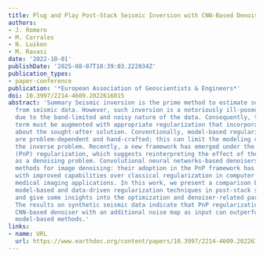 ```yaml
---
title: Plug and Play Post-Stack Seismic Inversion with CNN-Based Denoisers
authors:
- J. Romero
- M. Corrales
- N. Luiken
- M. Ravasi
date: '2022-10-01'
publishDate: '2025-08-07T10:39:03.222034Z'
publication_types:
- paper-conference
publication: '*European Association of Geoscientists & Engineers*'
doi: 10.3997/2214-4609.2022616015
abstract: 'Summary Seismic inversion is the prime method to estimate subsurface properties
  from seismic data. However, such inversion is a notoriously ill-posed inverse problem
  due to the band-limited and noisy nature of the data. Consequently, the data misfit
  term must be augmented with appropriate regularization that incorporates prior information
  about the sought-after solution. Conventionally, model-based regularization terms
  are problem-dependent and hand-crafted; this can limit the modeling capability of
  the inverse problem. Recently, a new framework has emerged under the name of Plug-and-Play
  (PnP) regularization, which suggests reinterpreting the effect of the regularizer
  as a denoising problem. Convolutional neural networks-based denoisers are state-of-the-art
  methods for image denoising: their adoption in the PnP framework has led to algorithms
  with improved capabilities over classical regularization in computer vision and
  medical imaging applications. In this work, we present a comparison between standard
  model-based and data-driven regularization techniques in post-stack seismic inversion
  and give some insights into the optimization and denoiser-related parameters tuning.
  The results on synthetic seismic data indicate that PnP regularization using a bias-free
  CNN-based denoiser with an additional noise map as input can outperform standard
  model-based methods.'
links:
- name: URL
  url: https://www.earthdoc.org/content/papers/10.3997/2214-4609.2022616015
---
```

